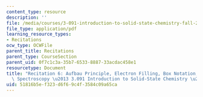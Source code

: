 ```yaml
---
content_type: resource
description: ''
file: /media/courses/3-091-introduction-to-solid-state-chemistry-fall-2018/51816b5ef323d6f69c4f3584c09a65ca_MIT3_091F18_REC6.pdf
file_type: application/pdf
learning_resource_types:
- Recitations
ocw_type: OCWFile
parent_title: Recitations
parent_type: CourseSection
parent_uid: 0f7c1c3a-35b7-6533-8887-33acdac458e1
resourcetype: Document
title: "Recitation 6: Aufbau Principle, Electron Filling, Box Notation, and Photoelectron\
  \ Spectroscopy \u2013 3.091 Introduction to Solid-State Chemistry \u2013 Fall 2018"
uid: 51816b5e-f323-d6f6-9c4f-3584c09a65ca
---
```


